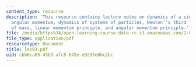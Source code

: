 ```yaml
---
content_type: resource
description: 'This resource contains lecture notes on dynamics of a single particle:
  angular momentum, dynamics of systems of particles, Newton''s third law, center
  of mass, linear momentum principle, and angular momentum principle.'
file: /media/https%3A/open-learning-course-data-rc.s3.amazonaws.com/2-003j-dynamics-and-control-i-spring-2007/cbb6ca8545b3afc8645ee9293e6bc2bc_lec03.pdf
file_type: application/pdf
resourcetype: Document
title: lec03.pdf
uid: cbb6ca85-45b3-afc8-645e-e9293e6bc2bc
---
```

